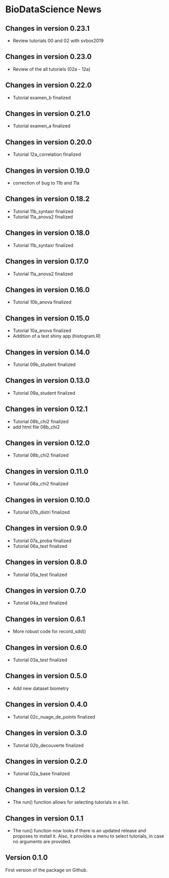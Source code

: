 # BioDataScience News

## Changes in version 0.23.1

- Review tutorials 00 and 02 with svbox2019

## Changes in version 0.23.0

- Review of the all tutoriels (02a - 12a)

## Changes in version 0.22.0

- Tutorial examen_b finalized

## Changes in version 0.21.0

- Tutorial examen_a finalized

## Changes in version 0.20.0

- Tutorial 12a_correlation finalized

## Changes in version 0.19.0

- correction of bug to 11b and 11a

## Changes in version 0.18.2

- Tutorial 11b_syntaxr finalized
- Tutorial 11a_anova2 finalized

## Changes in version 0.18.0

- Tutorial 11b_syntaxr finalized

## Changes in version 0.17.0

- Tutorial 11a_anova2 finalized

## Changes in version 0.16.0

- Tutorial 10b_anova finalized

## Changes in version 0.15.0

- Tutorial 10a_anova finalized
- Addition of a test shiny app (histogram.R)


## Changes in version 0.14.0

- Tutorial 09b_student finalized


## Changes in version 0.13.0

- Tutorial 09a_student finalized

## Changes in version 0.12.1

- Tutorial 08b_chi2 finalized
- add html file 08b_chi2

## Changes in version 0.12.0

- Tutorial 08b_chi2 finalized

## Changes in version 0.11.0

- Tutorial 08a_chi2 finalized

## Changes in version 0.10.0

- Tutorial 07b_distri finalized

## Changes in version 0.9.0

- Tutorial 07a_proba finalized
- Tutorial 06a_test finalized


## Changes in version 0.8.0

- Tutorial 05a_test finalized

## Changes in version 0.7.0

- Tutorial 04a_test finalized


## Changes in version 0.6.1

- More robust code for record_sdd()


## Changes in version 0.6.0

- Tutorial 03a_test finalized


## Changes in version 0.5.0

- Add new dataset biometry


## Changes in version 0.4.0

- Tutorial 02c_nuage_de_points finalized


## Changes in version 0.3.0

- Tutorial 02b_decouverte finalized


## Changes in version 0.2.0

- Tutorial 02a_base finalized


## Changes in version 0.1.2

- The run() function allows for selecting tutorials in a list.


## Changes in version 0.1.1

- The run() function now looks if there is an updated release and proposes to
  install it. Also, it provides a menu to select tutorials, in case no arguments
  are provided.


## Version 0.1.0

First version of the package on Github.

